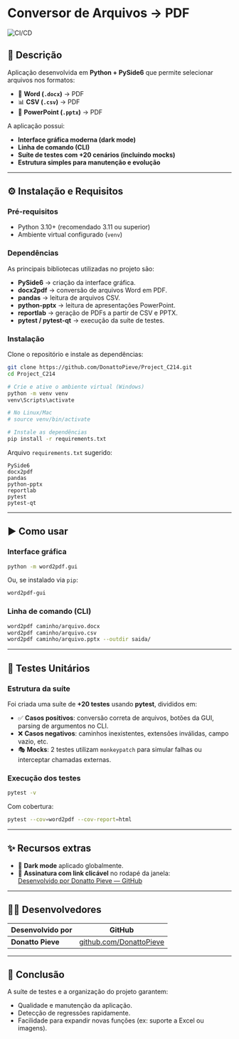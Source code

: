 # Conversor de Arquivos → PDF  

![CI/CD](https://github.com/DonattoPieve/Project_C214/actions/workflows/ci.yml/badge.svg)

## 📌 Descrição  
Aplicação desenvolvida em **Python + PySide6** que permite selecionar arquivos nos formatos:  

- 📝 **Word (`.docx`)** → PDF  
- 📊 **CSV (`.csv`)** → PDF  
- 🎤 **PowerPoint (`.pptx`)** → PDF  

A aplicação possui:  
- **Interface gráfica moderna (dark mode)**  
- **Linha de comando (CLI)**  
- **Suíte de testes com +20 cenários (incluindo mocks)**  
- **Estrutura simples para manutenção e evolução**  

---

## ⚙️ Instalação e Requisitos  

### Pré-requisitos  
- Python 3.10+ (recomendado 3.11 ou superior)  
- Ambiente virtual configurado (`venv`)  

### Dependências  
As principais bibliotecas utilizadas no projeto são:  
- **PySide6** → criação da interface gráfica.  
- **docx2pdf** → conversão de arquivos Word em PDF.  
- **pandas** → leitura de arquivos CSV.  
- **python-pptx** → leitura de apresentações PowerPoint.  
- **reportlab** → geração de PDFs a partir de CSV e PPTX.  
- **pytest / pytest-qt** → execução da suíte de testes.  

### Instalação  
Clone o repositório e instale as dependências:  

```bash
git clone https://github.com/DonattoPieve/Project_C214.git
cd Project_C214

# Crie e ative o ambiente virtual (Windows)
python -m venv venv
venv\Scripts\activate

# No Linux/Mac
# source venv/bin/activate

# Instale as dependências
pip install -r requirements.txt
```

Arquivo `requirements.txt` sugerido:  

```
PySide6
docx2pdf
pandas
python-pptx
reportlab
pytest
pytest-qt
```

---

## ▶️ Como usar  

### Interface gráfica  
```bash
python -m word2pdf.gui
```
Ou, se instalado via `pip`:  
```bash
word2pdf-gui
```

### Linha de comando (CLI)  
```bash
word2pdf caminho/arquivo.docx
word2pdf caminho/arquivo.csv
word2pdf caminho/arquivo.pptx --outdir saida/
```

---

## 🧪 Testes Unitários  

### Estrutura da suíte  
Foi criada uma suíte de **+20 testes** usando **pytest**, divididos em:  

- ✅ **Casos positivos**: conversão correta de arquivos, botões da GUI, parsing de argumentos no CLI.  
- ❌ **Casos negativos**: caminhos inexistentes, extensões inválidas, campo vazio, etc.  
- 🎭 **Mocks**: 2 testes utilizam `monkeypatch` para simular falhas ou interceptar chamadas externas.  

### Execução dos testes  
```bash
pytest -v
```

Com cobertura:  
```bash
pytest --cov=word2pdf --cov-report=html
```

---

## ✨ Recursos extras  

- 🎨 **Dark mode** aplicado globalmente.  
- 🔗 **Assinatura com link clicável** no rodapé da janela:  
  [Desenvolvido por Donatto Pieve — GitHub](https://github.com/DonattoPieve/Project_C214)  

---

## 👨‍💻 Desenvolvedores  

| Desenvolvido por | GitHub |
|------------------|--------|
| **Donatto Pieve** | [github.com/DonattoPieve](https://github.com/DonattoPieve) |

---

## 📖 Conclusão  
A suíte de testes e a organização do projeto garantem:  
- Qualidade e manutenção da aplicação.  
- Detecção de regressões rapidamente.  
- Facilidade para expandir novas funções (ex: suporte a Excel ou imagens).  

